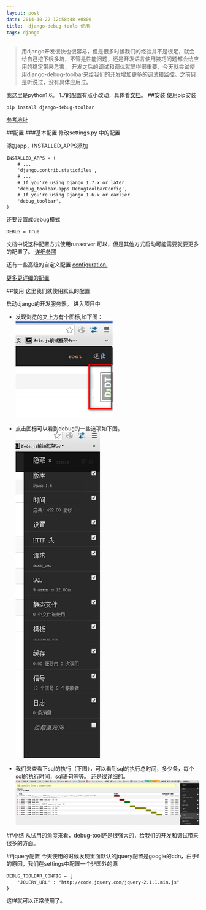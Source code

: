 ```yaml
---
layout: post
date: 2014-10-22 12:58:48 +0800
title:  django-debug-tools 使用
tags: django
---
```


>用django开发很快也很容易，但是很多时候我们的经验并不是很足，就会给自己挖下很多坑，不管是性能问题，还是开发语言使用技巧问题都会给应用的稳定带来危害， 开发之后的调试和调优就显得很重要，今天就尝试使用django-debug-toolbar来给我们的开发增加更多的调试和监控。之前只是听说过，没有具体应用过。


我这里是python1.6。  1.7的配置有点小改动，具体看[文档]((http://django-debug-toolbar.readthedocs.org/en/1.2/installation.html))。
##安装
使用pip安装

    pip install django-debug-toolbar

[参考地址](http://django-debug-toolbar.readthedocs.org/en/1.2/installation.html)

##配置
###基本配置
修改settings.py 中的配置

添加app，INSTALLED_APPS添加

    INSTALLED_APPS = (
        # ...
        'django.contrib.staticfiles',
        # ...
        # If you're using Django 1.7.x or later
        'debug_toolbar.apps.DebugToolbarConfig',
        # If you're using Django 1.6.x or earlier
        'debug_toolbar',
    )

还要设置成debug模式

    DEBUG = True

文档中说这种配置方式使用runserver 可以，但是其他方式启动可能需要就要更多的配置了。
[详细参照](http://django-debug-toolbar.readthedocs.org/en/1.2/installation.html#explicit-setup)

还有一些高级的自定义配置 [configuration.](http://django-debug-toolbar.readthedocs.org/en/1.2/configuration.html)

[更多更详细的配置](http://django-debug-toolbar.readthedocs.org/en/1.2/index.html)

##使用
这里我们就使用默认的配置

启动django的开发服务器。 进入项目中

* 发现浏览的又上方有个图标,如下图：
![django-debug](/images/django_debug1.png "django")

* 点击图标可以看到debug的一些选项如下图。
![django-debug](/images/django_debug2.png "django")

* 我们来查看下sql的执行（下图），可以看到sql的执行总时间，多少条，每个sql的执行时间，sql语句等等。 还是很详细的。
![django-debug](/images/django_debug3.png "django")

##小结
从试用的角度来看，debug-tool还是很强大的，给我们的开发和调试带来很多的方面。

##jquery配置
今天使用的时候发现里面默认的jquery配置是google的cdn，由于f的原因，我们在settings中配置一个非国外的源 

	DEBUG_TOOLBAR_CONFIG = {
		'JQUERY_URL' : "http://code.jquery.com/jquery-2.1.1.min.js"
	}
	
这样就可以正常使用了。





